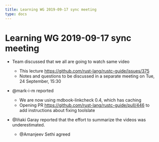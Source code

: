 ```yaml
---
title: Learning WG 2019-09-17 sync meeting
type: docs
---
```

# Learning WG 2019-09-17 sync meeting

- Team discussed that we all are going to watch same video
  - This lecture https://github.com/rust-lang/rustc-guide/issues/375
  - Notes and questions to be discussed in a separate meeting on Tue, 24 September, 15:30

- @mark-i-m reported
  - We are now using mdbook-linkcheck 0.4, which has caching
  - Opening PR https://github.com/rust-lang/rustc-guide/pull/446 to add instructions about fixing toolslate
  
- @Iñaki Garay reported that the effort to summarize the videos was underestimated.
  - @Amanjeev Sethi agreed
  
